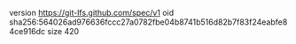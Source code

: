 version https://git-lfs.github.com/spec/v1
oid sha256:564026ad976636fccc27a0782fbe04b8741b516d82b7f83f24eabfe84ce916dc
size 420
